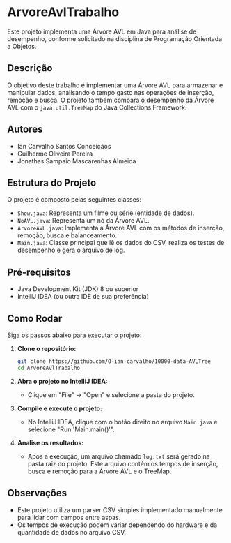 # ArvoreAvlTrabalho

Este projeto implementa uma Árvore AVL em Java para análise de desempenho, conforme solicitado na disciplina de Programação Orientada a Objetos.

## Descrição

O objetivo deste trabalho é implementar uma Árvore AVL para armazenar e manipular dados, analisando o tempo gasto nas operações de inserção, remoção e busca. O projeto também compara o desempenho da Árvore AVL com o `java.util.TreeMap` do Java Collections Framework.

## Autores

- Ian Carvalho Santos Conceiçãos
- Guilherme Oliveira Pereira
- Jonathas Sampaio Mascarenhas Almeida
  
## Estrutura do Projeto

O projeto é composto pelas seguintes classes:

-   `Show.java`: Representa um filme ou série (entidade de dados).
-   `NoAVL.java`: Representa um nó da Árvore AVL.
-   `ArvoreAVL.java`: Implementa a Árvore AVL com os métodos de inserção, remoção, busca e balanceamento.
-   `Main.java`: Classe principal que lê os dados do CSV, realiza os testes de desempenho e gera o arquivo de log.

## Pré-requisitos

-   Java Development Kit (JDK) 8 ou superior
-   IntelliJ IDEA (ou outra IDE de sua preferência)

## Como Rodar

Siga os passos abaixo para executar o projeto:

1.  **Clone o repositório:**

    ```bash
    git clone https://github.com/O-ian-carvalho/10000-data-AVLTree
    cd ArvoreAvlTrabalho
    ```

2.  **Abra o projeto no IntelliJ IDEA:**

    -   Clique em "File" -> "Open" e selecione a pasta do projeto.

3.  **Compile e execute o projeto:**

    -   No IntelliJ IDEA, clique com o botão direito no arquivo `Main.java` e selecione "Run 'Main.main()'".

4.  **Analise os resultados:**

    -   Após a execução, um arquivo chamado `log.txt` será gerado na pasta raiz do projeto. Este arquivo contém os tempos de inserção, busca e remoção para a Árvore AVL e o TreeMap.


## Observações

-   Este projeto utiliza um parser CSV simples implementado manualmente para lidar com campos entre aspas.
-   Os tempos de execução podem variar dependendo do hardware e da quantidade de dados no arquivo CSV.

